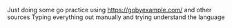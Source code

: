 Just doing some go practice using https://gobyexample.com/ and other sources
Typing everything out manually and trying understand the language
